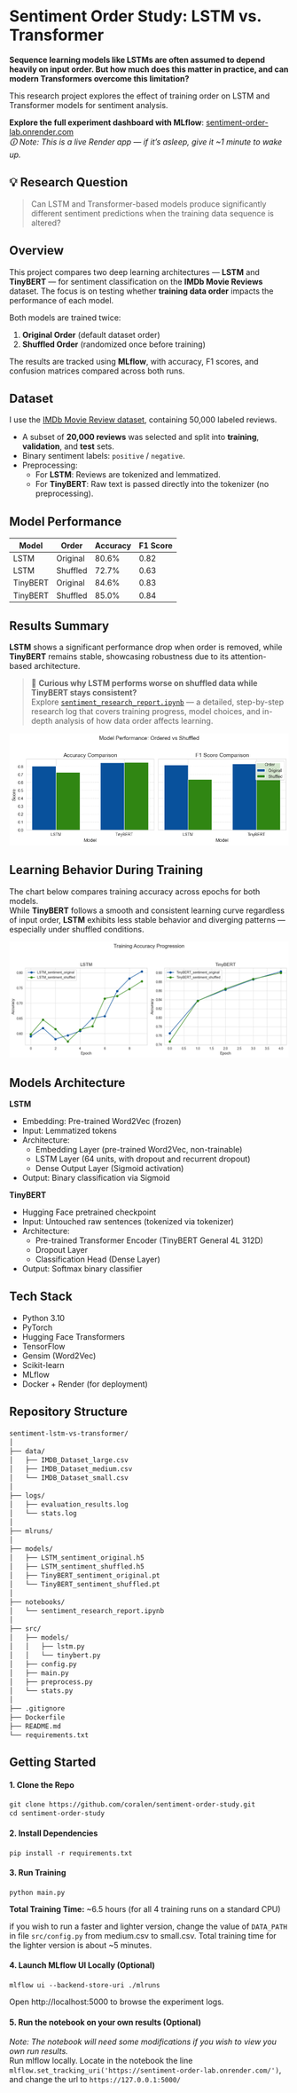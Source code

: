 # Sentiment Order Study: LSTM vs. Transformer

**Sequence learning models like LSTMs are often assumed to depend heavily on input order. But how much does this matter in practice, and can modern Transformers overcome this limitation?**

This research project explores the effect of training order on LSTM and Transformer models for sentiment analysis.

**Explore the full experiment dashboard with MLflow**: [sentiment-order-lab.onrender.com](https://sentiment-order-lab.onrender.com)  
*🛈 Note: This is a live Render app — if it’s asleep, give it ~1 minute to wake up.*

## 💡 Research Question
> Can LSTM and Transformer-based models produce significantly different sentiment predictions when the training data sequence is altered?

## Overview
This project compares two deep learning architectures — **LSTM** and **TinyBERT** — for sentiment classification on the **IMDb Movie Reviews** dataset. The focus is on testing whether **training data order** impacts the performance of each model.

Both models are trained twice:
1. **Original Order** (default dataset order)
2. **Shuffled Order** (randomized once before training)

The results are tracked using **MLflow**, with accuracy, F1 scores, and confusion matrices compared across both runs.

## Dataset
I use the [IMDb Movie Review dataset](https://www.kaggle.com/datasets/lakshmi25npathi/imdb-dataset-of-50k-movie-reviews), containing 50,000 labeled reviews.
- A subset of **20,000 reviews** was selected and split into **training**, **validation**, and **test** sets.
- Binary sentiment labels: `positive` / `negative`.
- Preprocessing:
  - For **LSTM**: Reviews are tokenized and lemmatized.
  - For **TinyBERT**: Raw text is passed directly into the tokenizer (no preprocessing).

## Model Performance
| Model     | Order     | Accuracy | F1 Score |
|-----------|-----------|----------|----------|
| LSTM      | Original  | 80.6%    | 0.82     |
| LSTM      | Shuffled  | 72.7%    | 0.63     |
| TinyBERT  | Original  | 84.6%    | 0.83     |
| TinyBERT  | Shuffled  | 85.0%    | 0.84     |


## Results Summary
**LSTM** shows a significant performance drop when order is removed, while **TinyBERT** remains stable, showcasing robustness due to its attention-based architecture.

> 📝 **Curious why LSTM performs worse on shuffled data while TinyBERT stays consistent?**  
> Explore [`sentiment_research_report.ipynb`](notebooks/sentiment_research_report.ipynb) — a detailed, step-by-step research log that covers training progress, model choices, and in-depth analysis of how data order affects learning.  

![Model Performance Comparison](images/models_comparison.png)

## Learning Behavior During Training
The chart below compares training accuracy across epochs for both models.  
While **TinyBERT** follows a smooth and consistent learning curve regardless of input order, **LSTM** exhibits less stable behavior and diverging patterns — especially under shuffled conditions.

![Training Accuracy Progression](images/train_accuracy_comparison.png)

## Models Architecture
**LSTM**
* Embedding: Pre-trained Word2Vec (frozen)  
* Input: Lemmatized tokens  
* Architecture:
    * Embedding Layer (pre-trained Word2Vec, non-trainable)
    * LSTM Layer (64 units, with dropout and recurrent dropout)
    * Dense Output Layer (Sigmoid activation) 
* Output: Binary classification via Sigmoid  

**TinyBERT**
* Hugging Face pretrained checkpoint
* Input: Untouched raw sentences (tokenized via tokenizer)
* Architecture:
    * Pre-trained Transformer Encoder (TinyBERT General 4L 312D)
    * Dropout Layer
    * Classification Head (Dense Layer) 
* Output: Softmax binary classifier

## Tech Stack
* Python 3.10
* PyTorch
* Hugging Face Transformers
* TensorFlow
* Gensim (Word2Vec)
* Scikit-learn
* MLflow
* Docker + Render (for deployment)

## Repository Structure
```
sentiment-lstm-vs-transformer/  
│  
├── data/  
│   ├── IMDB_Dataset_large.csv  
│   ├── IMDB_Dataset_medium.csv  
│   └── IMDB_Dataset_small.csv  
│  
├── logs/  
│   ├── evaluation_results.log  
│   └── stats.log  
│  
├── mlruns/  
│  
├── models/  
│   ├── LSTM_sentiment_original.h5  
│   ├── LSTM_sentiment_shuffled.h5  
│   ├── TinyBERT_sentiment_original.pt  
│   └── TinyBERT_sentiment_shuffled.pt  
│  
├── notebooks/   
│   └── sentiment_research_report.ipynb  
│  
├── src/  
│   ├── models/  
│   │   ├── lstm.py  
│   │   └── tinybert.py
│   ├── config.py  
│   ├── main.py  
│   ├── preprocess.py  
│   └── stats.py  
│
├── .gitignore  
├── Dockerfile  
├── README.md  
└── requirements.txt  
 ```

## Getting Started
#### 1. Clone the Repo  
```
git clone https://github.com/coralen/sentiment-order-study.git
cd sentiment-order-study
```
#### 2. Install Dependencies  
```
pip install -r requirements.txt
```

#### 3. Run Training
```
python main.py
```
**Total Training Time:** ~6.5 hours (for all 4 training runs on a standard CPU)

if you wish to run a faster and lighter version, change the value of `DATA_PATH` in file `src/config.py` from medium.csv to small.csv. Total training time for the lighter version is about ~5 minutes.

#### 4. Launch MLflow UI Locally (Optional)  
```
mlflow ui --backend-store-uri ./mlruns  
```  
Open http://localhost:5000 to browse the experiment logs.

#### 5. Run the notebook on your own results (Optional)  
*Note: The notebook will need some modifications if you wish to view you own run results.*  
Run mlflow locally. Locate in the notebook the line `mlflow.set_tracking_uri('https://sentiment-order-lab.onrender.com/')`, and change the url to `https://127.0.0.1:5000/`
